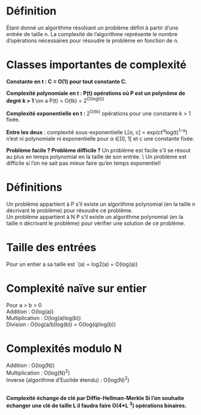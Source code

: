 # Définition
Étant donné un algorithme résolvant un problème défini à partir d’une
entrée de taille n. La complexité de l’algorithme représente le nombre
d’opérations nécessaires pour résoudre le problème en fonction de n.

# Classes importantes de complexité
**Constante en t : C = O(1) pour tout constante C.**

**Complexité polynomiale en t : P(t) opérations où P est un polynôme de degré k > 1** 
\on a P(t) = O(tk) = 2<sup>O(log(t))</sup>

**Complexité exponentielle en t :** 2<sup>O(tk)</sup> opérations pour une constante k > 1 fixée.

**Entre les deux** : complexité sous-exponentielle L[α, c] = exp(ct<sup>α</sup>log(t)<sup>1-α</sup>) n’est
ni polynomiale ni exponentielle pour α ∈]0, 1[ et c une constante fixée.

**Problème facile ? Problème difficile ?**
Un problème est facile s’il se résout au plus en temps polynomial en la taille de
son entrée.
\ Un problème est difficile si l’on ne sait pas mieux faire qu’en temps exponentiel!

# Définitions
Un problème appartient à P s’il existe un algorithme polynomial
(en la taille n décrivant le problème) pour résoudre ce problème.
\
Un problème appartient à N P s’il existe un algorithme polynomial
(en la taille n décrivant le problème) pour vérifier une solution de
ce problème.

# Taille des entrées
Pour un entier a sa taille est `(a) = log2(a) = O(log(a))

# Complexité naïve sur entier
Pour a > b > 0
\
Addition : O(log(a))
\
Multiplication : O(log(a)log(b))
\
Division : O(log(a/b)log(b)) = O(log(q)log(b))

# Complexités modulo N
Addition : O(log(N))
\
Multiplication : O(log(N)<sup>2</sup>)
\
Inverse (algorithme d’Euclide étendu) : O(log(N)<sup>2</sup>)


\
**Complexité échange de clé par Diffie-Hellman-Merkle
Si l’on souhaite échanger une clé de taille L il faudra faire
O(4*L <sup>3</sup>)
opérations binaires.**
